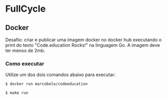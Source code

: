 # FullCycle

## Docker

Desafio: criar e publicar uma imagem docker no docker hub executando o print do texto "Code.education Rocks!" na linguagem Go. A imagem deve ter menos de 2mb.

### Como executar

Utilize um dos dois comandos abaixo para executar:

`$ docker run marcobelo/codeeducation`

`$ make run`